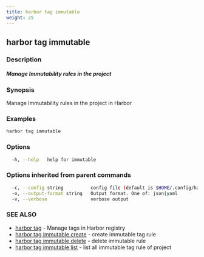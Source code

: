 ```yaml
---
title: harbor tag immutable
weight: 25
---
```

## harbor tag immutable

### Description

##### Manage Immutability rules in the project

### Synopsis

Manage Immutability rules in the project in Harbor

### Examples

```sh
harbor tag immutable
```

### Options

```sh
  -h, --help   help for immutable
```

### Options inherited from parent commands

```sh
  -c, --config string          config file (default is $HOME/.config/harbor-cli/config.yaml)
  -o, --output-format string   Output format. One of: json|yaml
  -v, --verbose                verbose output
```

### SEE ALSO

* [harbor tag](harbor-tag.md)	 - Manage tags in Harbor registry
* [harbor tag immutable create](harbor-tag-immutable-create.md)	 - create immutable tag rule
* [harbor tag immutable delete](harbor-tag-immutable-delete.md)	 - delete immutable rule
* [harbor tag immutable list](harbor-tag-immutable-list.md)	 - list all immutable tag rule of project

